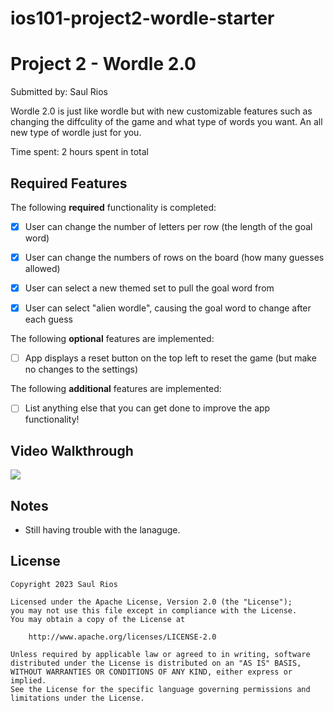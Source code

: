 # ios101-project2-wordle-starter

# Project 2 - Wordle 2.0

Submitted by: Saul Rios

Wordle 2.0 is just like wordle but with new customizable features such as changing the diffculity of the game and what type of words you want. An all new type of wordle just for you.

Time spent: 2 hours spent in total

## Required Features

The following **required** functionality is completed:

- [x] User can change the number of letters per row (the length of the goal word)
- [x] User can change the numbers of rows on the board (how many guesses allowed)
- [x] User can select a new themed set to pull the goal word from
- [x] User can select "alien wordle", causing the goal word to change after each guess


The following **optional** features are implemented:

- [ ] App displays a reset button on the top left to reset the game (but make no changes to the settings)

The following **additional** features are implemented:

- [ ] List anything else that you can get done to improve the app functionality!

## Video Walkthrough

<div>
    <a href="https://www.loom.com/share/b3cf352a29934b209b78cc5453d4b7d3">
    </a>
    <a href="https://www.loom.com/share/b3cf352a29934b209b78cc5453d4b7d3">
      <img style="max-width:300px;" src="https://cdn.loom.com/sessions/thumbnails/b3cf352a29934b209b78cc5453d4b7d3-with-play.gif">
    </a>
  </div>

## Notes

- Still having trouble with the lanaguge.

## License

    Copyright 2023 Saul Rios

    Licensed under the Apache License, Version 2.0 (the "License");
    you may not use this file except in compliance with the License.
    You may obtain a copy of the License at

        http://www.apache.org/licenses/LICENSE-2.0

    Unless required by applicable law or agreed to in writing, software
    distributed under the License is distributed on an "AS IS" BASIS,
    WITHOUT WARRANTIES OR CONDITIONS OF ANY KIND, either express or implied.
    See the License for the specific language governing permissions and
    limitations under the License.

